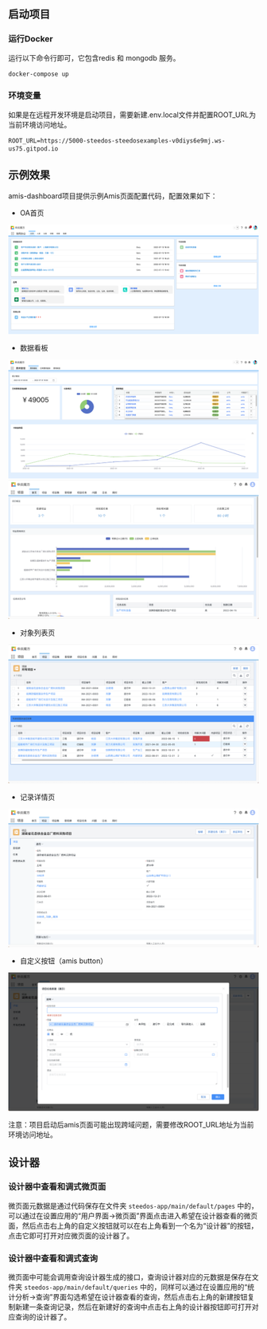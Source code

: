 ## 启动项目

### 运行Docker

运行以下命令行即可，它包含redis 和 mongodb 服务。

```bash
docker-compose up
```

### 环境变量

如果是在远程开发环境是启动项目，需要新建.env.local文件并配置ROOT_URL为当前环境访问地址。

```
ROOT_URL=https://5000-steedos-steedosexamples-v0diys6e9mj.ws-us75.gitpod.io
```

## 示例效果

amis-dashboard项目提供示例Amis页面配置代码，配置效果如下：

- OA首页

![oa首页](./dashboard1.png)

- 数据看板

![数据看板](./dashboard2.png)
![数据看板](./dashboard3.png)

- 对象列表页

![列表页](./listview.png)

- 记录详情页

![详情页](./detail.png)

- 自定义按钮（amis button）

![amis button](./amis_button.png)

注意：项目启动后amis页面可能出现跨域问题，需要修改ROOT_URL地址为当前环境访问地址。

## 设计器

### 设计器中查看和调式微页面

微页面元数据是通过代码保存在文件夹 `steedos-app/main/default/pages` 中的，可以通过在设置应用的“用户界面->微页面”界面点击进入希望在设计器查看的微页面，然后点击右上角的自定义按钮就可以在右上角看到一个名为“设计器”的按钮，点击它即可打开对应微页面的设计器了。

### 设计器中查看和调式查询

微页面中可能会调用查询设计器生成的接口，查询设计器对应的元数据是保存在文件夹 `steedos-app/main/default/queries` 中的，同样可以通过在设置应用的“统计分析->查询”界面勾选希望在设计器查看的查询，然后点击右上角的新建按钮复制新建一条查询记录，然后在新建好的查询中点击右上角的设计器按钮即可打开对应查询的设计器了。